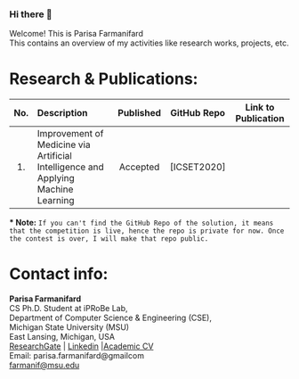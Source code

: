 ### Hi there 👋

Welcome! This is Parisa Farmanifard <br/>This contains an overview of my activities like research works, projects, etc. 
	
# Research & Publications:
|No.| Description | Published | GitHub Repo | Link to Publication|
|:---:|:-----------|:-----------:|:-------------:|:--------------------:|
|1. |Improvement of Medicine via Artificial Intelligence and Applying Machine Learning| Accepted |[ICSET2020]|
	
**\* Note:**  `If you can't find the GitHub Repo of the solution, it means that the competition is live, hence the repo is private for now. Once the contest is over, I will make that repo public.` 

# Contact info: 
**Parisa Farmanifard** <br/>
CS Ph.D. Student at iPRoBe Lab, <br/>
Department of Computer Science & Engineering (CSE), <br/>
Michigan State University (MSU)<br/>
East Lansing, Michigan, USA <br/>
[ResearchGate](https://www.researchgate.net/profile/Parisa-Farmanifard) | [Linkedin](https://www.linkedin.com/in/parisaf/) |[Academic CV](https://parisafarmanifard.github.io/) </br>
Email: parisa.farmanifard@gmailcom<br>
farmanif@msu.edu




